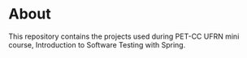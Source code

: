 # About

This repository contains the projects used during PET-CC UFRN mini course, Introduction to Software Testing with Spring.  
